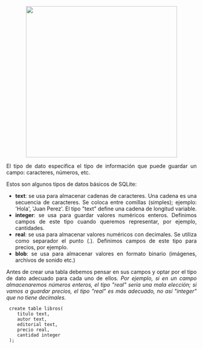 <div align="justify">

<div align="center">
<img src="https://img2.rtve.es/i/?w=1600&i=1618740837832.jpg" width="400px"/>
</div>

El tipo de dato especifica el tipo de información que puede guardar un campo: caracteres, números, etc.

Estos son algunos tipos de datos básicos de SQLite:
- __text__: se usa para almacenar cadenas de caracteres. Una cadena es una secuencia de caracteres. Se coloca entre comillas (simples); ejemplo: 'Hola', 'Juan Perez'. El tipo "text" define una cadena de longitud variable.
 - __integer__: se usa para guardar valores numéricos enteros. Definimos campos de este tipo cuando queremos representar, por ejemplo, cantidades.
- __real__: se usa para almacenar valores numéricos con decimales. Se utiliza como separador el punto (.). Definimos campos de este tipo para precios, por ejemplo.
- __blob__: se usa para almacenar valores en formato binario (imágenes, archivos de sonido etc.)

Antes de crear una tabla debemos pensar en sus campos y optar por el tipo de dato adecuado para cada uno de ellos.
_Por ejemplo, si en un campo almacenaremos números enteros, el tipo "real" sería una mala elección; si vamos a guardar precios, el tipo "real" es más adecuado, no así "integer" que no tiene decimales._

````
 create table libros(
	titulo text,
	autor text,
	editorial text,
	precio real,
	cantidad integer
 );
````

</div>